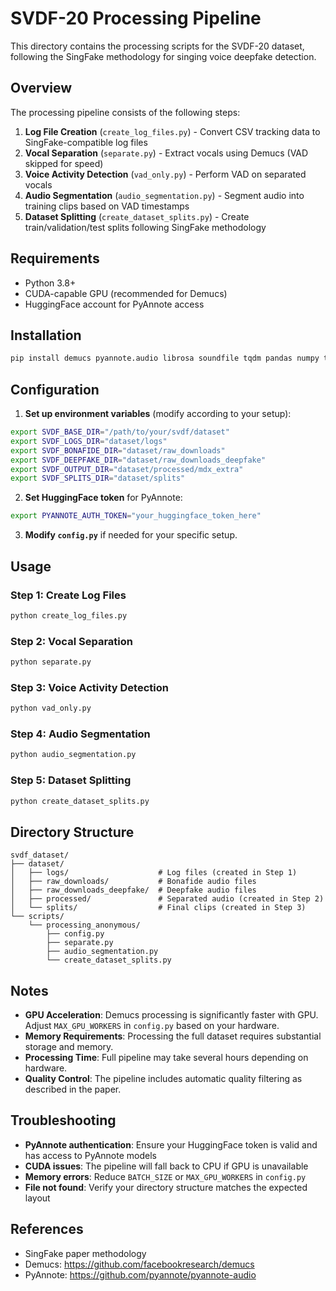 # SVDF-20 Processing Pipeline

This directory contains the processing scripts for the SVDF-20 dataset, following the SingFake methodology for singing voice deepfake detection.

## Overview

The processing pipeline consists of the following steps:

1. **Log File Creation** (`create_log_files.py`) - Convert CSV tracking data to SingFake-compatible log files
2. **Vocal Separation** (`separate.py`) - Extract vocals using Demucs (VAD skipped for speed)
3. **Voice Activity Detection** (`vad_only.py`) - Perform VAD on separated vocals
4. **Audio Segmentation** (`audio_segmentation.py`) - Segment audio into training clips based on VAD timestamps
5. **Dataset Splitting** (`create_dataset_splits.py`) - Create train/validation/test splits following SingFake methodology

## Requirements

- Python 3.8+
- CUDA-capable GPU (recommended for Demucs)
- HuggingFace account for PyAnnote access

## Installation

```bash
pip install demucs pyannote.audio librosa soundfile tqdm pandas numpy torch torchaudio
```

## Configuration

1. **Set up environment variables** (modify according to your setup):
```bash
export SVDF_BASE_DIR="/path/to/your/svdf/dataset"
export SVDF_LOGS_DIR="dataset/logs"
export SVDF_BONAFIDE_DIR="dataset/raw_downloads"
export SVDF_DEEPFAKE_DIR="dataset/raw_downloads_deepfake"
export SVDF_OUTPUT_DIR="dataset/processed/mdx_extra"
export SVDF_SPLITS_DIR="dataset/splits"
```

2. **Set HuggingFace token** for PyAnnote:
```bash
export PYANNOTE_AUTH_TOKEN="your_huggingface_token_here"
```

3. **Modify `config.py`** if needed for your specific setup.

## Usage

### Step 1: Create Log Files
```bash
python create_log_files.py
```

### Step 2: Vocal Separation
```bash
python separate.py
```

### Step 3: Voice Activity Detection
```bash
python vad_only.py
```

### Step 4: Audio Segmentation
```bash
python audio_segmentation.py
```

### Step 5: Dataset Splitting
```bash
python create_dataset_splits.py
```

## Directory Structure

```
svdf_dataset/
├── dataset/
│   ├── logs/                    # Log files (created in Step 1)
│   ├── raw_downloads/           # Bonafide audio files
│   ├── raw_downloads_deepfake/  # Deepfake audio files
│   ├── processed/               # Separated audio (created in Step 2)
│   └── splits/                  # Final clips (created in Step 3)
└── scripts/
    └── processing_anonymous/
        ├── config.py
        ├── separate.py
        ├── audio_segmentation.py
        └── create_dataset_splits.py
```

## Notes

- **GPU Acceleration**: Demucs processing is significantly faster with GPU. Adjust `MAX_GPU_WORKERS` in `config.py` based on your hardware.
- **Memory Requirements**: Processing the full dataset requires substantial storage and memory.
- **Processing Time**: Full pipeline may take several hours depending on hardware.
- **Quality Control**: The pipeline includes automatic quality filtering as described in the paper.

## Troubleshooting

- **PyAnnote authentication**: Ensure your HuggingFace token is valid and has access to PyAnnote models
- **CUDA issues**: The pipeline will fall back to CPU if GPU is unavailable
- **Memory errors**: Reduce `BATCH_SIZE` or `MAX_GPU_WORKERS` in `config.py`
- **File not found**: Verify your directory structure matches the expected layout

## References

- SingFake paper methodology
- Demucs: https://github.com/facebookresearch/demucs
- PyAnnote: https://github.com/pyannote/pyannote-audio